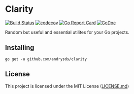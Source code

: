 # Clarity
[![Build Status](https://travis-ci.org/andrysds/clarity.svg)](https://travis-ci.org/andrysds/clarity) [![codecov](https://codecov.io/gh/andrysds/clarity/branch/master/graph/badge.svg)](https://codecov.io/gh/andrysds/clarity) [![Go Report Card](https://goreportcard.com/badge/github.com/andrysds/clarity)](https://goreportcard.com/report/github.com/andrysds/clarity) [![GoDoc](https://godoc.org/github.com/andrysds/clarity?status.svg)](https://godoc.org/github.com/andrysds/clarity)

Random but useful and essential utilites for your Go projects.

## Installing

```
go get -u github.com/andrysds/clarity
```

## License

This project is licensed under the MIT License ([LICENSE.md](https://github.com/andrysds/clarity/blob/master/LICENSE))
